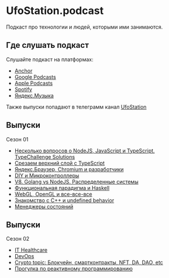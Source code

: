 # UfoStation.podcast

Подкаст про технологии и людей, которыми ими занимаются.


## Где слушать подкаст

Слушайте подкаст на платформах:
- [Anchor](https://anchor.fm/ufostation)
- [Google Podcasts](https://podcasts.google.com/feed/aHR0cHM6Ly9hbmNob3IuZm0vcy81ZTc2YzFmMC9wb2RjYXN0L3Jzcw==)
- [Apple Podcasts](https://podcasts.apple.com/us/podcast/ufostation-podcast/id1572186425)
- [Spotify](https://open.spotify.com/show/2AeBQ6wLYWhNNmrtdkOamK)
- [Яндекс.Музыка](https://music.yandex.ru/album/16437613)

Также выпуски попадают в телеграмм канал [UfoStation](https://t.me/ufostation)

## Выпуски

Сезон 01
- [Несколько вопросов о NodeJS, JavaScript и TypeScript. TypeChallenge Solutions](./episodes/s01e01/README.md)
- [Срезаем верхний слой с TypeScript](./episodes/s01e02/README.md)
- [Яндекс.Браузер, Chromium и разработчики](./episodes/s01e03/README.md)
- [DIY и Микроконтроллеры](./episodes/s01e04/README.md)
- [V8. Golang vs NodeJS. Распределенные системы](./episodes/s01e05/README.md)
- [Функциональная парадигма и Haskell](./episodes/s01e06/README.md)
- [WebGL, OpenGL и все-все-все](./episodes/s01e07/README.md)
- [Знакомство с C++ и undefined behavior](./episodes/s01e08/README.md)
- [Менеджеры состояний](./episodes/s01e09/README.md)

## Выпуски

Сезон 02
- [IT Healthcare](./episodes/s02e01/README.md)
- [DevOps](./episodes/s02e02/README.md)
- [Crypto topic: Блокчейн, смартконтракты, NFT, DA, DAO, etc](./episodes/s02e03/README.md)
- [Прогулка по реактивному программированию](./episodes/s02e04/README.md)
